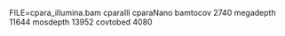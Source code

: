 FILE=cpara_illumina.bam
            cparaIll    cparaNano
bamtocov    2740
megadepth   11644
mosdepth    13952
covtobed    4080